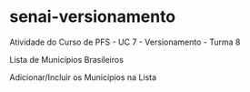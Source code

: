 # senai-versionamento
Atividade do Curso de PFS -  UC 7 - Versionamento - Turma 8

Lista de Municípios Brasileiros

Adicionar/Incluir os Municípios na Lista
